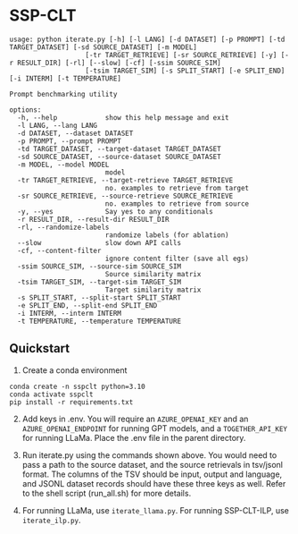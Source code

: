 # SSP-CLT

```
usage: python iterate.py [-h] [-l LANG] [-d DATASET] [-p PROMPT] [-td TARGET_DATASET] [-sd SOURCE_DATASET] [-m MODEL]
                   [-tr TARGET_RETRIEVE] [-sr SOURCE_RETRIEVE] [-y] [-r RESULT_DIR] [-rl] [--slow] [-cf] [-ssim SOURCE_SIM]
                   [-tsim TARGET_SIM] [-s SPLIT_START] [-e SPLIT_END] [-i INTERM] [-t TEMPERATURE]

Prompt benchmarking utility

options:
  -h, --help            show this help message and exit
  -l LANG, --lang LANG
  -d DATASET, --dataset DATASET
  -p PROMPT, --prompt PROMPT
  -td TARGET_DATASET, --target-dataset TARGET_DATASET
  -sd SOURCE_DATASET, --source-dataset SOURCE_DATASET
  -m MODEL, --model MODEL
                        model
  -tr TARGET_RETRIEVE, --target-retrieve TARGET_RETRIEVE
                        no. examples to retrieve from target
  -sr SOURCE_RETRIEVE, --source-retrieve SOURCE_RETRIEVE
                        no. examples to retrieve from source
  -y, --yes             Say yes to any conditionals
  -r RESULT_DIR, --result-dir RESULT_DIR
  -rl, --randomize-labels
                        randomize labels (for ablation)
  --slow                slow down API calls
  -cf, --content-filter
                        ignore content filter (save all egs)
  -ssim SOURCE_SIM, --source-sim SOURCE_SIM
                        Source similarity matrix
  -tsim TARGET_SIM, --target-sim TARGET_SIM
                        Target similarity matrix
  -s SPLIT_START, --split-start SPLIT_START
  -e SPLIT_END, --split-end SPLIT_END
  -i INTERM, --interm INTERM
  -t TEMPERATURE, --temperature TEMPERATURE
```

## Quickstart

1. Create a conda environment

```
conda create -n sspclt python=3.10
conda activate sspclt
pip install -r requirements.txt
```

2. Add keys in .env. You will require an `AZURE_OPENAI_KEY` and an 
`AZURE_OPENAI_ENDPOINT` for running GPT models, and a `TOGETHER_API_KEY` for 
running LLaMa. Place the .env file in the parent directory.

3. Run iterate.py using the commands shown above. You would need to pass a path 
   to the source dataset, and the source retrievals in tsv/jsonl format. The 
   columns of the TSV should be input, output and language, and JSONL dataset
   records should have these three keys as well. Refer to the shell script (run_all.sh)
   for more details.

4. For running LLaMa, use `iterate_llama.py`. For running SSP-CLT-ILP, use
   `iterate_ilp.py`.
